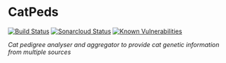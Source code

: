 CatPeds
==========
[![Build Status](https://travis-ci.com/padriano/catpeds.svg?branch=master)](https://travis-ci.com/padriano/catpeds)
[![Sonarcloud Status](https://sonarcloud.io/api/project_badges/measure?project=padriano_catpeds&metric=alert_status)](https://sonarcloud.io/dashboard?id=padriano_catpeds)
[![Known Vulnerabilities](https://snyk.io/test/github/padriano/catpeds/badge.svg)](https://snyk.io/test/github/padriano/catpeds)

*Cat pedigree analyser and aggregator to provide cat genetic information from multiple sources*
